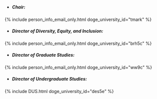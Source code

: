 
- ##### Chair:<br>
{% include person_info_email_only.html doge_university_id="tmark" %}

- ##### Director of Diversity, Equity, and Inclusion:<br>
{% include person_info_email_only.html doge_university_id="brh5c" %}

- ##### Director of Graduate Studies:<br>
{% include person_info_email_only.html doge_university_id="ww9c" %}

- ##### Director of Undergraduate Studies:<br>
{% include DUS.html doge_university_id="des5e" %}
